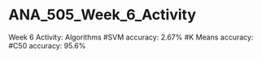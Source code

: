# ANA_505_Week_6_Activity
Week 6 Activity: Algorithms 
#SVM accuracy: 2.67%
#K Means accuracy:
#C50 accuracy: 95.6%
